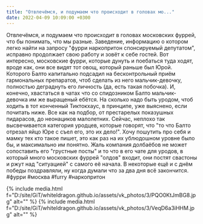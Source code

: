 ```yaml
---
title: "Отвлечёмся, и подумаем что происходит в головах мо..."
date: 2022-04-09 10:09:00 +0300
---
```


Отвлечёмся, и подумаем что происходит в головах московских фуррей, что бы понимать, что мы разные.
Заведение, информацию о котором легко найти на запросу "фурри наркопритон спонсируемый депутатом", исправно продолжает свою работу и зовёт к себе гостей. Вот интересно, московские фурри, которые дунуть и поебаться туда ходят, вроде как, они все видят тот овощ, который раньше был Юрой. Которого Балто капитально подсадил на бесконтрольный приём гармональных препаратов, чтоб сделать из него мальчик-девочку, полностью деграднуть его личность (да, есть такая побочка). И, конечно, хвастаться в чатах что со спидозником Балто мальчик-девочка им же выращеный ебётся.
На сколько надо быть уродом, чтоб ходить в тот конченный Тиктокхаус, в принципе, уже выяснено, если почитать ниже. Все как на подбор, от престарелых показушных пидарасов, до неонациков малолетних.
Сейчас, неплохо так высвечивается категория уродцев, которые говорят, что "то что Балто отрезал яйцо Юре с съел его, это их дело!". Хочу пошутить про себя и мамку тех кто такое пишет, это как раз на их ублюдошном уровне было бы, и максимально им понятно.
Жаль компания долбаёбов не может сопоставить его "грустные посты" и то что в его чате для уродов, в который много московских фуррей "олдов" входит, они постят свастоны и ржут над "ситуацией" с самого её начала. В некоторые ещё и с днём победы поздравляли, ну когда думали что за два дня всё закончится.
#фурри #москва #furry #наркопритон


{% include media.html f="D:/site/GiT/whiteldragon.github.io/assets/vk_photos/3/PQO0KtJmBG8.jpg" alt="" %}
{% include media.html f="D:/site/GiT/whiteldragon.github.io/assets/vk_photos/3/VeqD6a3iHHM.jpg" alt="" %}
